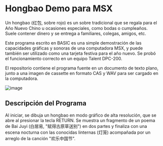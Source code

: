 # Hongbao Demo para MSX

Un hongbao (红包, sobre rojo) es un sobre tradicional que se regala para el Año Nuevo Chino u ocasiones especiales, como bodas o cumpleaños. Suele contener dinero y se entrega a familiares, colegas, amigos, etc.

Este programa escrito en BASIC es una simple demostración de las capacidades gráficas y sonoras de una computadora MSX, y puede también ser utilizado como una tarjeta festiva para el año nuevo. Se probó el funcionamiento correcto en un equipo Talent DPC-200.

El repositorio contiene el programa fuente en un documento de texto plano, junto a una imagen de cassette en formato CAS y WAV para ser cargado en la computadora.

![image](https://github.com/user-attachments/assets/7d3accaf-19cf-4736-8c09-9c6a7e981d68)

## Descripción del Programa

Al iniciar, se dibuja un hongbao en modo gráfico de alta resolución, que se abre al presionar la tecla RETURN. Se muestra un fragmento de un poema de Bai Juyi (白居易, "赋得古原草送别") en dos partes y finaliza con una escena nocturna con las conocidas linternas (灯笼) acompañada por un arreglo de la canción "欢乐中国节".

